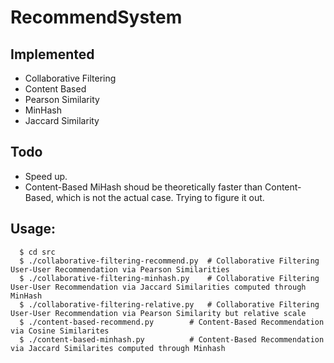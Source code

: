# RecommendSystem

## Implemented
  - Collaborative Filtering
  - Content Based
  - Pearson Similarity
  - MinHash
  - Jaccard Similarity

## Todo
  - Speed up.
  - Content-Based MiHash shoud be theoretically faster than Content-Based, which is not the actual case. Trying to figure it out.

## Usage:
```
  $ cd src
  $ ./collaborative-filtering-recommend.py	# Collaborative Filtering User-User Recommendation via Pearson Similarities
  $ ./collaborative-filtering-minhash.py	# Collaborative Filtering User-User Recommendation via Jaccard Similarities computed through MinHash
  $ ./collaborative-filtering-relative.py	# Collaborative Filtering User-User Recommendation via Pearson Similarity but relative scale
  $ ./content-based-recommend.py		# Content-Based Recommendation via Cosine Similarites
  $ ./content-based-minhash.py			# Content-Based Recommendation via Jaccard Similarites computed through Minhash
```

